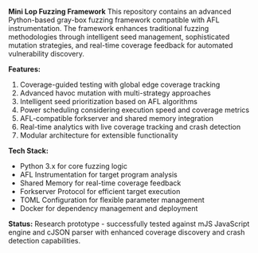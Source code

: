 **Mini Lop Fuzzing Framework**
This repository contains an advanced Python-based gray-box fuzzing framework compatible with AFL instrumentation. The framework enhances traditional fuzzing methodologies through intelligent seed management, sophisticated mutation strategies, and real-time coverage feedback for automated vulnerability discovery.

**Features:**
1. Coverage-guided testing with global edge coverage tracking
2. Advanced havoc mutation with multi-strategy approaches
3. Intelligent seed prioritization based on AFL algorithms
4. Power scheduling considering execution speed and coverage metrics
5. AFL-compatible forkserver and shared memory integration
6. Real-time analytics with live coverage tracking and crash detection
7. Modular architecture for extensible functionality

**Tech Stack:**
* Python 3.x for core fuzzing logic
* AFL Instrumentation for target program analysis
* Shared Memory for real-time coverage feedback
* Forkserver Protocol for efficient target execution
* TOML Configuration for flexible parameter management
* Docker for dependency management and deployment

**Status:** Research prototype - successfully tested against mJS JavaScript engine and cJSON parser with enhanced coverage discovery and crash detection capabilities.
